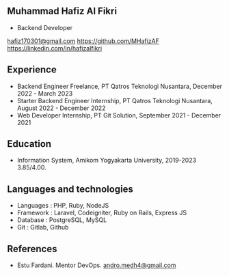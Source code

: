 ## Muhammad Hafiz Al Fikri

- Backend Developer

hafiz170301@gmail.com
https://github.com/MHafizAF  
https://linkedin.com/in/hafizalfikri

## Experience
- Backend Engineer Freelance, PT Qatros Teknologi Nusantara, December 2022 - March 2023
- Starter Backend Engineer Internship, PT Qatros Teknologi Nusantara, August 2022 - December 2022
- Web Developer Internship, PT Git Solution, September 2021 - December 2021

## Education
- Information System, Amikom Yogyakarta University, 2019-2023 3.85/4.00.

## Languages and technologies
- Languages : PHP, Ruby, NodeJS
- Framework : Laravel, Codeigniter, Ruby on Rails, Express JS
- Database  : PostgreSQL, MySQL
- Git       : Gitlab, Github

## References
- Estu Fardani. Mentor DevOps. andro.medh4@gmail.com
